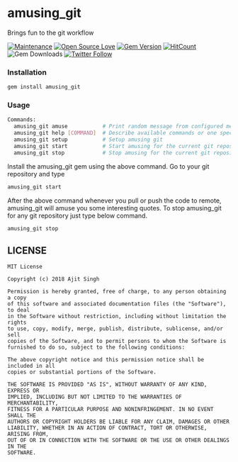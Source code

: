 # amusing_git
Brings fun to the git workflow

[![Maintenance](https://img.shields.io/badge/Maintained%3F-yes-green.svg)](https://GitHub.com/ajitsing/amusing_git/graphs/commit-activity)
[![Open Source Love](https://badges.frapsoft.com/os/v1/open-source.svg?v=102)](https://opensource.org/licenses/MIT)
[![Gem Version](https://badge.fury.io/rb/amusing_git.svg)](https://badge.fury.io/rb/amusing_git)
[![HitCount](http://hits.dwyl.io/ajitsing/amusing_git.svg)](http://hits.dwyl.io/ajitsing/amusing_git)
![Gem Downloads](https://ruby-gem-downloads-badge.herokuapp.com/amusing_git?type=total)
[![Twitter Follow](https://img.shields.io/twitter/follow/Ajit5ingh.svg?style=social)](https://twitter.com/Ajit5ingh)

### Installation
```bash
gem install amusing_git
```

### Usage
```bash
Commands:
  amusing_git amuse           # Print random message from configured messages, use `amusing_git help amuse` to know how to add your own messages
  amusing_git help [COMMAND]  # Describe available commands or one specific command
  amusing_git setup           # Setup amusing git
  amusing_git start           # Start amusing for the current git repository
  amusing_git stop            # Stop amusing for the current git repository
```

Install the amusing_git gem using the above command. Go to your git repository and type
```bash
amusing_git start
```
After the above command whenever you pull or push the code to remote, amusing_git will amuse you some interesting quotes.
To stop amusing_git for any git repository just type below command.
```bash
amusing_git stop
```

LICENSE
-------

```LICENSE
MIT License

Copyright (c) 2018 Ajit Singh

Permission is hereby granted, free of charge, to any person obtaining a copy
of this software and associated documentation files (the "Software"), to deal
in the Software without restriction, including without limitation the rights
to use, copy, modify, merge, publish, distribute, sublicense, and/or sell
copies of the Software, and to permit persons to whom the Software is
furnished to do so, subject to the following conditions:

The above copyright notice and this permission notice shall be included in all
copies or substantial portions of the Software.

THE SOFTWARE IS PROVIDED "AS IS", WITHOUT WARRANTY OF ANY KIND, EXPRESS OR
IMPLIED, INCLUDING BUT NOT LIMITED TO THE WARRANTIES OF MERCHANTABILITY,
FITNESS FOR A PARTICULAR PURPOSE AND NONINFRINGEMENT. IN NO EVENT SHALL THE
AUTHORS OR COPYRIGHT HOLDERS BE LIABLE FOR ANY CLAIM, DAMAGES OR OTHER
LIABILITY, WHETHER IN AN ACTION OF CONTRACT, TORT OR OTHERWISE, ARISING FROM,
OUT OF OR IN CONNECTION WITH THE SOFTWARE OR THE USE OR OTHER DEALINGS IN THE
SOFTWARE.
